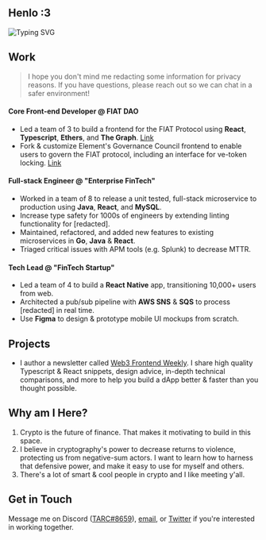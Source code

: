 ## Henlo :3
![Typing SVG](https://readme-typing-svg.demolab.com?font=Fira+Code&duration=4200&pause=2400&color=86F4F5&center=true&vCenter=true&width=420&height=69&lines=Hey+there!+I'm+0xTARC%2C+a+'web3'+dev)

## Work
> I hope you don't mind me redacting some information for privacy reasons. If you have questions, please reach out so we can chat in a safer environment!

#### Core Front-end Developer @ FIAT DAO
* Led a team of 3 to build a frontend for the FIAT Protocol using **React**, **Typescript**, **Ethers**, and **The Graph**. [Link](https://github.com/fiatdao/fiat-ui-i)
* Fork & customize Element's Governance Council frontend to enable users to govern the FIAT protocol, including an interface for ve-token locking. [Link](https://github.com/fiatdao/gov-ui-ii)

#### Full-stack Engineer @ "Enterprise FinTech"
* Worked in a team of 8 to release a unit tested, full-stack microservice to production using **Java**, **React**, and **MySQL**.
* Increase type safety for 1000s of engineers by extending linting functionality for [redacted].
* Maintained, refactored, and added new features to existing microservices in **Go**, **Java** & **React**.
* Triaged critical issues with APM tools (e.g. Splunk) to decrease MTTR.

#### Tech Lead @ "FinTech Startup"
* Led a team of 4 to build a **React Native** app, transitioning 10,000+ users from web.
* Architected a pub/sub pipeline with **AWS SNS** & **SQS** to process [redacted] in real time.
* Use **Figma** to design & prototype mobile UI mockups from scratch.

## Projects
* I author a newsletter called [Web3 Frontend Weekly](https://web3frontendweekly.substack.com/). I share high quality Typescript & React snippets, design advice, in-depth technical comparisons, and more to help you build a dApp better & faster than you thought possible.

## Why am I Here?
1. Crypto is the future of finance. That makes it motivating to build in this space.
2. I believe in cryptography's power to decrease returns to violence, protecting us from negative-sum actors. I want to learn how to harness that defensive power, and make it easy to use for myself and others.
3. There's a lot of smart & cool people in crypto and I like meeting y'all.

## Get in Touch
Message me on Discord ([TARC#8659](969663184317345813)), [email](mailto:0xtarc@protonmail.com), or [Twitter](https://twitter.com/0xTARC) if you're interested in working together.
